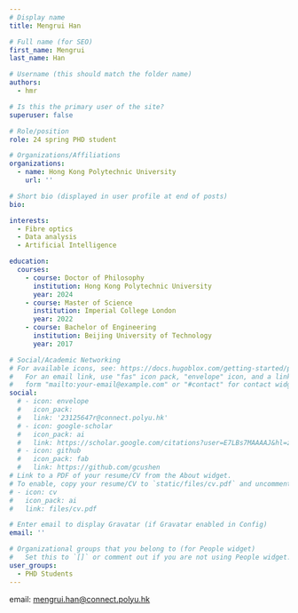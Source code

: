 ```yaml
---
# Display name
title: Mengrui Han

# Full name (for SEO)
first_name: Mengrui
last_name: Han

# Username (this should match the folder name)
authors:
  - hmr

# Is this the primary user of the site?
superuser: false

# Role/position
role: 24 spring PHD student

# Organizations/Affiliations
organizations:
  - name: Hong Kong Polytechnic University
    url: ''

# Short bio (displayed in user profile at end of posts)
bio: 

interests:
  - Fibre optics
  - Data analysis
  - Artificial Intelligence

education:
  courses:
    - course: Doctor of Philosophy
      institution: Hong Kong Polytechnic University
      year: 2024
    - course: Master of Science
      institution: Imperial College London
      year: 2022
    - course: Bachelor of Engineering
      institution: Beijing University of Technology
      year: 2017

# Social/Academic Networking
# For available icons, see: https://docs.hugoblox.com/getting-started/page-builder/#icons
#   For an email link, use "fas" icon pack, "envelope" icon, and a link in the
#   form "mailto:your-email@example.com" or "#contact" for contact widget.
social:
  # - icon: envelope
  #   icon_pack: 
  #   link: '23125647r@connect.polyu.hk'
  # - icon: google-scholar
  #   icon_pack: ai
  #   link: https://scholar.google.com/citations?user=E7LBs7MAAAAJ&hl=zh-CN&oi=sra
  # - icon: github
  #   icon_pack: fab
  #   link: https://github.com/gcushen
# Link to a PDF of your resume/CV from the About widget.
# To enable, copy your resume/CV to `static/files/cv.pdf` and uncomment the lines below.
# - icon: cv
#   icon_pack: ai
#   link: files/cv.pdf

# Enter email to display Gravatar (if Gravatar enabled in Config)
email: ''

# Organizational groups that you belong to (for People widget)
#   Set this to `[]` or comment out if you are not using People widget.
user_groups:
  - PHD Students
---
```

email: mengrui.han@connect.polyu.hk
